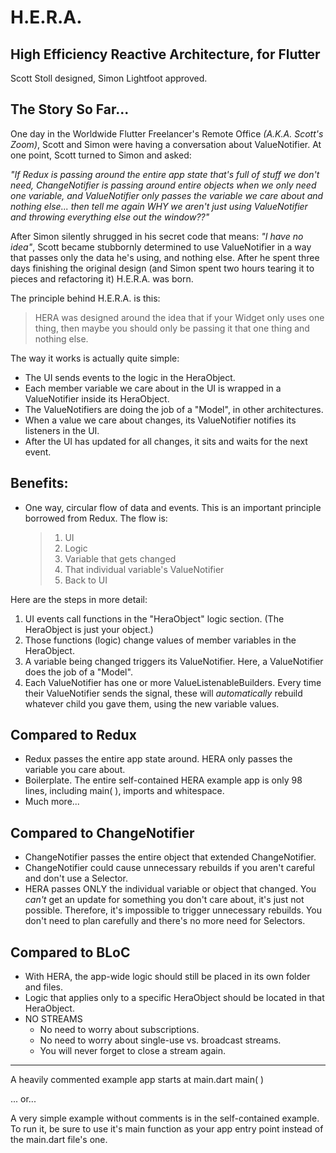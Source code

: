 # H.E.R.A.

## High Efficiency Reactive Architecture, for Flutter  
Scott Stoll designed, Simon Lightfoot approved.

## The Story So Far...

One day in the Worldwide Flutter Freelancer's Remote Office _(A.K.A. Scott's Zoom)_, Scott and Simon were having a conversation about ValueNotifier. At one point, Scott turned to Simon and asked: 

_"If Redux is passing around the entire app state that's full of stuff we don't need, ChangeNotifier is passing around entire objects when we only need one variable, and ValueNotifier  only passes the variable we care about and nothing else... then tell me again WHY we aren't just using ValueNotifier and throwing everything else out the window??"_

After Simon silently shrugged in his secret code that means: _"I have no idea"_, Scott became stubbornly determined to use ValueNotifier in a way that passes only the data he's using, and nothing else. After he spent three days finishing the original design (and Simon spent two hours tearing it to pieces and refactoring it) H.E.R.A. was born.

The principle behind H.E.R.A. is this:
> HERA was designed around the idea that if your Widget only uses one thing, then maybe you should only be passing it that one thing and nothing else.

The way it works is actually quite simple:
 
- The UI sends events to the logic in the HeraObject.
- Each member variable we care about in the UI is wrapped in a ValueNotifier inside its HeraObject.
- The ValueNotifiers are doing the job of a "Model", in other architectures.
- When a value we care about changes, its ValueNotifier notifies its listeners in the UI.
- After the UI has updated for all changes, it sits and waits for the next event.  
  
 ## Benefits:  
 * One way, circular flow of data and events. This is an important principle borrowed from Redux. The flow is:  
 
     > 1. UI 
     >2. Logic 
    > 3. Variable that gets changed 
    > 4. That individual variable's ValueNotifier 
    > 5. Back to UI 

Here are the steps in more detail:
1. UI events call functions in the "HeraObject" logic section. (The HeraObject is just your object.)
2. Those functions (logic)  change values of member variables in the HeraObject.
3. A variable being changed triggers its ValueNotifier. Here, a ValueNotifier does the job of a "Model".
4. Each ValueNotifier has one or more ValueListenableBuilders. Every time their ValueNotifier sends the signal, these will *automatically* rebuild whatever child you gave them, using the new variable values.  
  
## Compared to Redux
- Redux passes the entire app state around. HERA only passes the variable you care about.
-  Boilerplate. The entire self-contained HERA example app is only 98 lines, including
        main( ), imports and whitespace.
- Much more...  


## Compared to ChangeNotifier
   - ChangeNotifier passes the entire object that extended ChangeNotifier.
   - ChangeNotifier could cause unnecessary rebuilds if you aren't careful and don't use a Selector.
   -  HERA passes ONLY the individual variable or object that changed.
             You *can't* get an update for something you don't care about, it's just not possible.
             Therefore, it's impossible to trigger unnecessary rebuilds. You don't need to plan carefully and there's no more need for Selectors.


## Compared to BLoC
   - With HERA, the app-wide logic should still be placed in its own folder and files.
   - Logic that applies only to a specific HeraObject should be located in that HeraObject.
   - NO STREAMS
        - No need to worry about subscriptions.
        - No need to worry about single-use vs. broadcast streams.
        - You will never forget to close a stream again.
  ---
A heavily commented example app starts at main.dart main( )  

... or...  

A very simple example without comments is in the self-contained example. To run it, be sure to use it's main function as your app entry point instead of the main.dart file's one.
